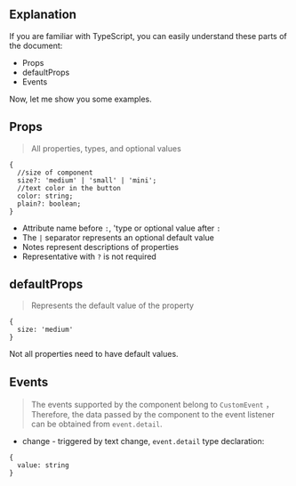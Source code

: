 ## Explanation 

If you are familiar with TypeScript, you can easily understand these parts of the document:

* Props
* defaultProps
* Events

Now, let me show you some examples.

## Props

> All properties, types, and optional values

```tsx
{
  //size of component
  size?: 'medium' | 'small' | 'mini';
  //text color in the button
  color: string;
  plain?: boolean;
}
```

* Attribute name before `:`, 'type or optional value after `:`
* The `|` separator represents an optional default value
* Notes represent descriptions of properties
* Representative with `?` is not required

## defaultProps 

> Represents the default value of the property

```tsx
{
  size: 'medium' 
}
```

Not all properties need to have default values.

## Events

> The events supported by the component belong to `CustomEvent` ，Therefore, the data passed by the component to the event listener can be obtained from `event.detail`.

* change -  triggered by text change, `event.detail` type declaration:
```tsx
{
  value: string
}
```
